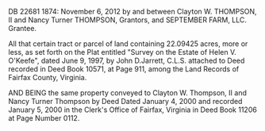 DB 22681 1874:
November 6, 2012 by and between Clayton W. THOMPSON, II and Nancy Turner THOMPSON, Grantors,
and SEPTEMBER FARM, LLC. Grantee.


All that certain tract or parcel of land containing 22.09425 acres, more or less, as
set forth on the Plat entitled "Survey on the Estate of Helen V. O'Keefe", dated
June 9, 1997, by John D.Jarrett, C.L.S. attached to Deed recorded in Deed
Book 10571, at Page 911, among the Land Records of Fairfax County, Virginia.

AND BEING the same property conveyed to Clayton W. Thompson, II and
Nancy Turner Thompson by Deed Dated January 4, 2000 and recorded
January 5, 2000 in the Clerk's Office of Fairfax, Virginia in Deed Book 11206 at
Page Number 0112.


